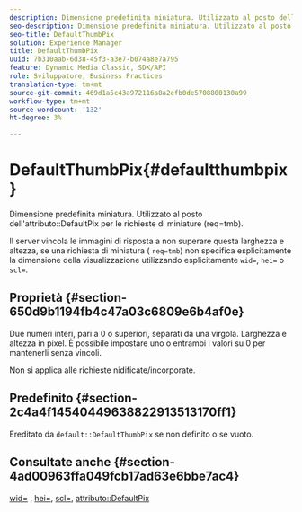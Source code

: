 ```yaml
---
description: Dimensione predefinita miniatura. Utilizzato al posto dell'attributo DefaultPix per le richieste di miniature (req=tmb).
seo-description: Dimensione predefinita miniatura. Utilizzato al posto dell'attributo DefaultPix per le richieste di miniature (req=tmb).
seo-title: DefaultThumbPix
solution: Experience Manager
title: DefaultThumbPix
uuid: 7b310aab-6d38-45f3-a3e7-b074a8e7a795
feature: Dynamic Media Classic, SDK/API
role: Sviluppatore, Business Practices
translation-type: tm+mt
source-git-commit: 469d1a5c43a972116a8a2efb0de5708800130a99
workflow-type: tm+mt
source-wordcount: '132'
ht-degree: 3%

---
```



# DefaultThumbPix{#defaultthumbpix}

Dimensione predefinita miniatura. Utilizzato al posto dell&#39;attributo::DefaultPix per le richieste di miniature (req=tmb).

Il server vincola le immagini di risposta a non superare questa larghezza e altezza, se una richiesta di miniatura ( `req=tmb`) non specifica esplicitamente la dimensione della visualizzazione utilizzando esplicitamente `wid=`, `hei=` o `scl=`.

## Proprietà {#section-650d9b1194fb4c47a03c6809e6b4af0e}

Due numeri interi, pari a 0 o superiori, separati da una virgola. Larghezza e altezza in pixel. È possibile impostare uno o entrambi i valori su 0 per mantenerli senza vincoli.

Non si applica alle richieste nidificate/incorporate.

## Predefinito {#section-2c4a4f14540449638822913513170ff1}

Ereditato da `default::DefaultThumbPix` se non definito o se vuoto.

## Consultate anche {#section-4ad00963ffa049fcb17ad63e6bbe7ac4}

[wid=](../../../../../is-api/http-ref/image-serving-api-ref/c-http-protocol-reference/c-command-reference/r-is-http-wid.md#reference-bfeadcb67bf4485f851eb21345527e47) ,  [hei=](../../../../../is-api/http-ref/image-serving-api-ref/c-http-protocol-reference/c-command-reference/r-is-http-hei.md#reference-6d6f556ccc0e4b98a815e8a5c1944a96),  [scl=](../../../../../is-api/http-ref/image-serving-api-ref/c-http-protocol-reference/c-command-reference/r-scl.md#reference-b2a74e493d0d407e98fe350551ba3fcc),  [attributo::DefaultPix](../../../../../is-api/image-catalog/image-serving-api-ref/c-image-catalog-reference/c-attributes-reference/r-defaultpix.md#reference-996b2c22b30f4fd9b970c84063306df1)
